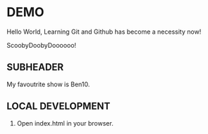 # DEMO

Hello World, Learning Git and Github has become a necessity now!

ScoobyDoobyDoooooo!

## SUBHEADER

My favoutrite show is Ben10.

## LOCAL DEVELOPMENT

1. Open index.html in your browser.  

